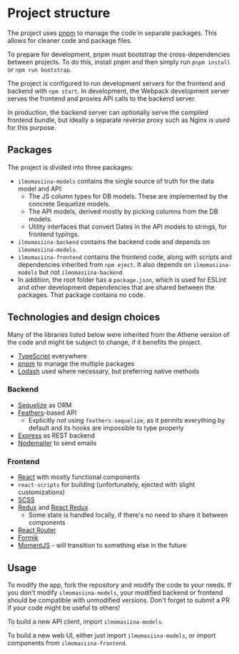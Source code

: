 # Project structure

The project uses [pnpm](https://pnpm.io/) to manage the code in separate packages. This allows for cleaner code
and package files.

To prepare for development, pnpm must bootstrap the cross-dependencies between projects. To do this, install pnpm and
then simply run `pnpm install` or `npm run bootstrap`.

The project is configured to run development servers for the frontend and backend with `npm start`. In development, the
Webpack development server serves the frontend and proxies API calls to the backend server.

In production, the backend server can optionally serve the compiled frontend bundle, but ideally a separate reverse
proxy such as Nginx is used for this purpose.

## Packages

The project is divided into three packages:

- `ilmomasiina-models` contains the single source of truth for the data model and API:
    - The JS column types for DB models. These are implemented by the concrete Sequelize models.
    - The API models, derived mostly by picking columns from the DB models.
    - Utility interfaces that convert Dates in the API models to strings, for frontend typings.
- `ilmomasiina-backend` contains the backend code and depends on `ilmomasiina-models`.
- `ilmomasiina-frontend` contains the frontend code, along with scripts and dependencies inherited from `npm eject`.
  It also depends on `ilmomasiina-models` but not `ilmomasiina-backend`.
- In addition, the root folder has a `package.json`, which is used for ESLint and other development dependencies
  that are shared between the packages. That package contains no code.

## Technologies and design choices

Many of the libraries listed below were inherited from the Athene version of the code and might be subject to change,
if it benefits the project.

- [TypeScript](https://www.typescriptlang.org/) everywhere
- [pnpm](https://pnpm.io/) to manage the multiple packages
- [Lodash](https://lodash.com/) used where necessary, but preferring native methods

### Backend

- [Sequelize](https://sequelize.org/master/) as ORM
- [Feathers](https://docs.feathersjs.com/)-based API
    - Explicitly *not* using `feathers-sequelize`, as it permits everything by default and its hooks are impossible
      to type properly
- [Express](https://expressjs.com/) as REST backend
- [Nodemailer](https://nodemailer.com/about/) to send emails

### Frontend

- [React](https://reactjs.org/) with mostly functional components
- `react-scripts` for building (unfortunately, ejected with slight customizations)
- [SCSS](https://sass-lang.com/)
- [Redux](https://redux.js.org/) and [React Redux](https://react-redux.js.org/)
    - Some state is handled locally, if there's no need to share it between components
- [React Router](https://reactrouter.com/)
- [Formik](https://formik.org/)
- [MomentJS](https://momentjs.com/) - will transition to something else in the future

## Usage

To modify the app, fork the repository and modify the code to your needs. If you don't modify `ilmomasiina-models`,
your modified backend or frontend should be compatible with unmodified versions.
Don't forget to submit a PR if your code might be useful to others!

To build a new API client, import `ilmomasiina-models`.

To build a new web UI, either just import `ilmomasiina-models`, or import components from `ilmomasiina-frontend`.
